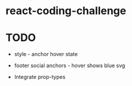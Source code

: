# react-coding-challenge

# TODO

+ style - anchor hover state
+ footer social anchors - hover shows blue svg

+ Integrate prop-types